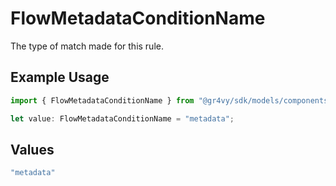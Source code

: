 # FlowMetadataConditionName

The type of match made for this rule.

## Example Usage

```typescript
import { FlowMetadataConditionName } from "@gr4vy/sdk/models/components";

let value: FlowMetadataConditionName = "metadata";
```

## Values

```typescript
"metadata"
```